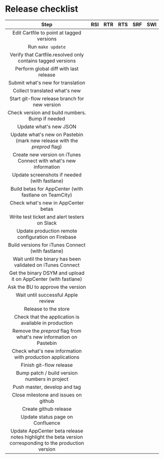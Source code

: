 # Release checklist

| Step | RSI | RTR | RTS | SRF | SWI |
|:--:|:--:|:--:|:--:|:--:|:--:|
| Edit Cartfile to point at tagged versions ||||||
| Run `make update` ||||||
| Verify that Cartfile.resolved only contains tagged versions ||||||
| Perform global diff with last release ||||||
| Submit what's new for translation ||||||
| Collect translated what's new ||||||
| Start git-flow release branch for new version ||||||
| Check version and build numbers. Bump if needed ||||||
| Update what's new JSON ||||||
| Update what's new on Pastebin (mark new release with the _preprod_ flag) ||||||
| Create new version on iTunes Connect with what's new information ||||||
| Update screenshots if needed (with fastlane) ||||||
| Build betas for AppCenter (with fastlane on TeamCity) ||||||
| Check what's new in AppCenter betas ||||||
| Write test ticket and alert testers on Slack ||||||
| Update production remote configuration on Firebase ||||||
| Build versions for iTunes Connect (with fastlane) ||||||
| Wait until the binary has been validated on iTunes Connect ||||||
| Get the binary DSYM and upload it on AppCenter (with fastlane) ||||||
| Ask the BU to approve the version ||||||
| Wait until successful Apple review ||||||
| Release to the store ||||||
| Check that the application is available in production ||||||
| Remove the _preprod_ flag from what's new information on Pastebin ||||||
| Check what's new information with production applications ||||||
| Finish git-flow release ||||||
| Bump patch / build version numbers in project ||||||
| Push master, develop and tag ||||||
| Close milestone and issues on github |||||||||||||||
| Create github release |||||||||||||||
| Update status page on Confluence ||||||
| Update AppCenter beta release notes highlight the beta version corresponding to the production version ||||||
